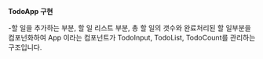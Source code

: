 **TodoApp 구현**

-할 일을 추가하는 부분, 할 일 리스트 부분, 총 할 일의 갯수와 완료처리된 할 일부분을 컴포넌화하여 
 App 이라는 컴포넌트가 TodoInput, TodoList, TodoCount를 관리하는 구조입니다.






